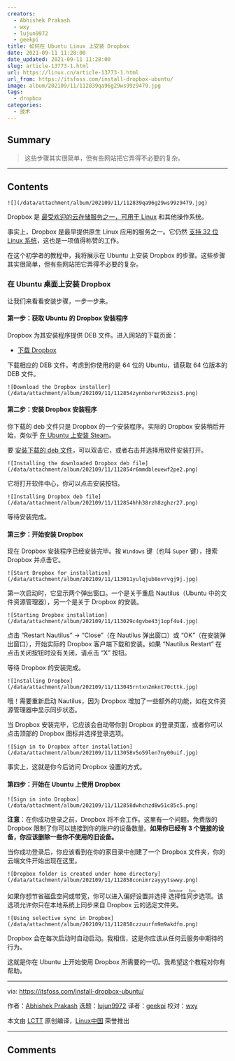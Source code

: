 ```yaml
---
creators:
  - Abhishek Prakash
  - wxy
  - lujun9972
  - geekpi
title: 如何在 Ubuntu Linux 上安装 Dropbox
date: 2021-09-11 11:28:00
date_updated: 2021-09-11 11:28:00
slug: article-13773-1.html
url: https://linux.cn/article-13773-1.html
url_from: https://itsfoss.com/install-dropbox-ubuntu/
image: album/202109/11/112839qa96g29ws99z9479.jpg
tags:
  - dropbox
categories:
  - 技术
---
```


## Summary

> 这些步骤其实很简单，但有些网站把它弄得不必要的复杂。

***

<!-- more -->

## Contents

`![](/data/attachment/album/202109/11/112839qa96g29ws99z9479.jpg)`

Dropbox 是 [最受欢迎的云存储服务之一，可用于 Linux](https://itsfoss.com/cloud-services-linux/) 和其他操作系统。

事实上，Dropbox 是最早提供原生 Linux 应用的服务之一。它仍然 [支持 32 位 Linux 系统](https://itsfoss.com/32-bit-linux-distributions/)，这也是一项值得称赞的工作。

在这个初学者的教程中，我将展示在 Ubuntu 上安装 Dropbox 的步骤。这些步骤其实很简单，但有些网站把它弄得不必要的复杂。

### 在 Ubuntu 桌面上安装 Dropbox

让我们来看看安装步骤，一步一步来。

#### 第一步：获取 Ubuntu 的 Dropbox 安装程序

Dropbox 为其安装程序提供 DEB 文件。进入网站的下载页面：

* [下载 Dropbox](https://www.dropbox.com/install-linux)

下载相应的 DEB 文件。考虑到你使用的是 64 位的 Ubuntu，请获取 64 位版本的 DEB 文件。

`![Download the Dropbox installer](/data/attachment/album/202109/11/112854zynnborvr9b3zss3.png)`

#### 第二步：安装 Dropbox 安装程序

你下载的 deb 文件只是 Dropbox 的一个安装程序。实际的 Dropbox 安装稍后开始，类似于 [在 Ubuntu 上安装 Steam](https://itsfoss.com/install-steam-ubuntu-linux/)。

要 [安装下载的 deb 文件](https://itsfoss.com/install-deb-files-ubuntu/)，可以双击它，或者右击并选择用软件安装打开。

`![Installing the downloaded Dropbox deb file](/data/attachment/album/202109/11/112854r6mmdbleuewf2pe2.png)`

它将打开软件中心，你可以点击安装按钮。

`![Installing Dropbox deb file](/data/attachment/album/202109/11/112854hhh38rzh8zghzr27.png)`

等待安装完成。

#### 第三步：开始安装 Dropbox

现在 Dropbox 安装程序已经安装完毕。按 `Windows` 键（也叫 `Super` 键），搜索 Dropbox 并点击它。

`![Start Dropbox for installation](/data/attachment/album/202109/11/113011yulqjub8ovrvgj9j.jpg)`

第一次启动时，它显示两个弹出窗口。一个是关于重启 Nautilus（Ubuntu 中的文件资源管理器），另一个是关于 Dropbox 的安装。

`![Starting Dropbox installation](/data/attachment/album/202109/11/113029c4gvbe43j1opf4u4.jpg)`

点击 “Restart Nautilus” -> “Close”（在 Nautilus 弹出窗口）或 “OK”（在安装弹出窗口），开始实际的 Dropbox 客户端下载和安装。如果 “Nautilus Restart” 在点击关闭按钮时没有关闭，请点击 “X” 按钮。

等待 Dropbox 的安装完成。

`![Installing Dropbox](/data/attachment/album/202109/11/113045rntxn2mknt70cttk.jpg)`

哦！需要重新启动 Nautilus，因为 Dropbox 增加了一些额外的功能，如在文件资源管理器中显示同步状态。

当 Dropbox 安装完毕，它应该会自动带你到 Dropbox 的登录页面，或者你可以点击顶部的 Dropbox 图标并选择登录选项。

`![Sign in to Dropbox after installation](/data/attachment/album/202109/11/113058v5o59len7ny00uif.jpg)`

事实上，这就是你今后访问 Dropbox 设置的方式。

#### 第四步：开始在 Ubuntu 上使用 Dropbox

`![Sign in into Dropbox](/data/attachment/album/202109/11/112858dwhchzd8w51c85c5.png)`

**注意**：在你成功登录之前，Dropbox 将不会工作。这里有一个问题。免费版的 Dropbox 限制了你可以链接到你的账户的设备数量。**如果你已经有 3 个链接的设备，你应该删除一些你不使用的旧设备。**

当你成功登录后，你应该看到在你的家目录中创建了一个 Dropbox 文件夹，你的云端文件开始出现在这里。

`![Dropbox folder is created under home directory](/data/attachment/album/202109/11/112858conimrzayyytswwy.png)`

如果你想节省磁盘空间或带宽，你可以进入偏好设置并选择<ruby> 选择性同步 <rt>  Selective Sync </rt></ruby>选项。该选项允许你只在本地系统上同步来自 Dropbox 云的选定文件夹。

`![Using selective sync in Dropbox](/data/attachment/album/202109/11/112858czzuurfm9m9akdfm.png)`

Dropbox 会在每次启动时自动启动。我相信，这是你应该从任何云服务中期待的行为。

这就是你在 Ubuntu 上开始使用 Dropbox 所需要的一切。我希望这个教程对你有帮助。

---

via: <https://itsfoss.com/install-dropbox-ubuntu/>

作者：[Abhishek Prakash](https://itsfoss.com/author/abhishek/) 选题：[lujun9972](https://github.com/lujun9972) 译者：[geekpi](https://github.com/geekpi) 校对：[wxy](https://github.com/wxy)

本文由 [LCTT](https://github.com/LCTT/TranslateProject) 原创编译，[Linux中国](https://linux.cn/) 荣誉推出

***

## Comments
